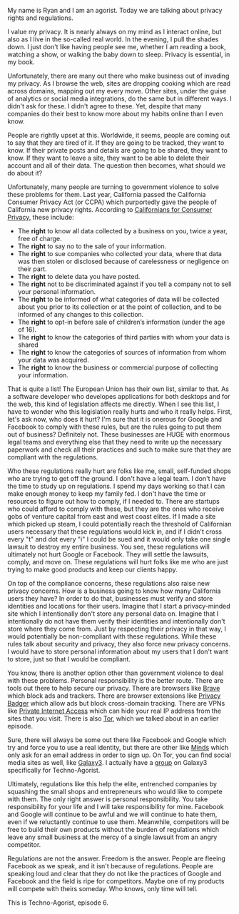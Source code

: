 My name is Ryan and I am an agorist. Today we are talking about privacy rights and regulations.

I value my privacy. It is nearly always on my mind as I interact online, but also as I live in the so-called real world. In the evening, I pull the shades down. I just don't like having people see me, whether I am reading a book, watching a show, or walking the baby down to sleep. Privacy is essential, in my book.

Unfortunately, there are many out there who make business out of invading my privacy. As I browse the web, sites are dropping cooking which are read across domains, mapping out my every move. Other sites, under the guise of analytics or social media integrations, do the same but in different ways. I didn't ask for these. I didn't agree to these. Yet, despite that many companies do their best to know more about my habits online than I even know.

People are rightly upset at this. Worldwide, it seems, people are coming out to say that they are tired of it. If they are going to be tracked, they want to know. If their private posts and details are going to be shared, they want to know. If they want to leave a site, they want to be able to delete their account and all of their data. The question then becomes, what should we do about it?

Unfortunately, many people are turning to government violence to solve these problems for them. Last year, California passed the California Consumer Privacy Act (or CCPA) which purportedly gave the people of California new privacy rights. According to [Californians for Consumer Privacy](https://www.caprivacy.org/about), these include:

* The **right** to know all data collected by a business on you, twice a year, free of charge.
* The **right** to say no to the sale of your information.
* The **right** to sue companies who collected your data, where that data was then stolen or disclosed because of carelessness or negligence on their part.
* The **right** to delete data you have posted.
* The **right** not to be discriminated against if you tell a company not to sell your personal information.
* The **right** to be informed of what categories of data will be collected about you prior to its collection or at the point of collection, and to be informed of any changes to this collection.
* The **right** to opt-in before sale of children’s information (under the age of 16).
* The **right** to know the categories of third parties with whom your data is shared
* The **right** to know the categories of sources of information from whom your data was acquired.
* The **right** to know the business or commercial purpose of collecting your information.

That is quite a list! The European Union has their own list, similar to that. As a software developer who developes applications for both desktops and for the web, this kind of legislation affects me directly. When I see this list, I have to wonder who this legislation really hurts and who it really helps. First, let's ask now, who does it hurt? I'm sure that it is onerous for Google and Facebook to comply with these rules, but are the rules going to put them out of business? Definitely not. These businesses are HUGE with enormous legal teams and everything else that they need to write up the necessary paperwork and check all their practices and such to make sure that they are compliant with the regulations.

Who these regulations really hurt are folks like me, small, self-funded shops who are trying to get off the ground. I don't have a legal team. I don't have the time to study up on regulations. I spend my days working so that I can make enough money to keep my family fed. I don't have the time or resources to figure out how to comply, if I needed to. There are startups who could afford to comply with these, but they are the ones who receive gobs of venture capital from east and west coast elites. If I made a site which picked up steam, I could potentially reach the threshold of Californian users necessary that these regulations would kick in, and if I didn't cross every "t" and dot every "i" I could be sued and it would only take one single lawsuit to destroy my entire business. You see, these regulations will ultimately not hurt Google or Facebook. They will settle the lawsuits, comply, and move on. These regulations will hurt folks like me who are just trying to make good products and keep our clients happy.

On top of the compliance concerns, these regulations also raise new privacy concerns. How is a business going to know how many California users they have? In order to do that, businesses must verify and store identities and locations for their users. Imagine that I start a privacy-minded site which I intentionally don't store any personal data on. Imagine that I intentionally do not have them verify their identities and intentionally don't store where they come from. Just by respecting their privacy in that way, I would potentially be non-compliant with these regulations. While these rules talk about security and privacy, they also force new privacy concerns. I would have to store personal information about my users that I don't want to store, just so that I would be compliant.

You know, there is another option other than government violence to deal with these problems. Personal responsibility is the better route. There are tools out there to help secure our privacy. There are browsers like [Brave](https://brave.com/) which block ads and trackers. There are browser extensions like [Privacy Badger](https://www.eff.org/privacybadger) which allow ads but block cross-domain tracking. There are VPNs like [Private Internet Access](https://www.privateinternetaccess.com/) which can hide your real IP address from the sites that you visit. There is also [Tor](https://www.torproject.org/), which we talked about in an earlier episode.

Sure, there will always be some out there like Facebook and Google which try and force you to use a real identity, but there are other like [Minds](https://www.minds.com/) which only ask for an email address in order to sign up. On Tor, you can find social media sites as well, like [Galaxy3](http://galaxy3m2mn5iqtn.onion). I actually have a [group](http://galaxy3m2mn5iqtn.onion/groups/profile/49538/techno-agorist) on Galaxy3 specifically for Techno-Agorist.

Ultimately, regulations like this help the elite, entrenched companies by squashing the small shops and entrepreneurs who would like to compete with them. The only right answer is personal responsibility. You take responsibility for your life and I will take responsibility for mine. Facebook and Google will continue to be awful and we will continue to hate them, even if we reluctantly continue to use them. Meanwhile, competitors will be free to build their own products without the burden of regulations which leave any small business at the mercy of a single lawsuit from an angry competitor.

Regulations are not the answer. Freedom is the answer. People are fleeing Facebook as we speak, and it isn't because of regulations. People are speaking loud and clear that they do not like the practices of Google and Facebook and the field is ripe for competitors. Maybe one of my products will compete with theirs someday. Who knows, only time will tell.

This is Techno-Agorist, episode 6.